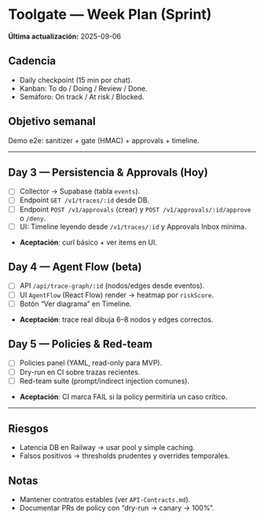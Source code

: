 # Toolgate — Week Plan (Sprint)

**Última actualización:** 2025-09-06

## Cadencia
- Daily checkpoint (15 min por chat).
- Kanban: To do / Doing / Review / Done.
- Semáforo: On track / At risk / Blocked.

## Objetivo semanal
Demo e2e: sanitizer + gate (HMAC) + approvals + timeline.

---

## Day 3 — Persistencia & Approvals (Hoy)
- [ ] Collector → Supabase (tabla `events`).
- [ ] Endpoint `GET /v1/traces/:id` desde DB.
- [ ] Endpoint `POST /v1/approvals` (crear) y `POST /v1/approvals/:id/approve` o `/deny`.
- [ ] UI: Timeline leyendo desde `/v1/traces/:id` y Approvals Inbox mínima.
- **Aceptación**: curl básico + ver items en UI.

## Day 4 — Agent Flow (beta)
- [ ] API `/api/trace-graph/:id` (nodos/edges desde eventos).
- [ ] UI `AgentFlow` (React Flow) render → heatmap por `riskScore`.
- [ ] Botón “Ver diagrama” en Timeline.
- **Aceptación**: trace real dibuja 6–8 nodos y edges correctos.

## Day 5 — Policies & Red-team
- [ ] Policies panel (YAML, read-only para MVP).
- [ ] Dry-run en CI sobre trazas recientes.
- [ ] Red-team suite (prompt/indirect injection comunes).
- **Aceptación**: CI marca FAIL si la policy permitiría un caso crítico.

---

## Riesgos
- Latencia DB en Railway → usar pool y simple caching.
- Falsos positivos → thresholds prudentes y overrides temporales.

## Notas
- Mantener contratos estables (ver `API-Contracts.md`).
- Documentar PRs de policy con “dry-run → canary → 100%”.
